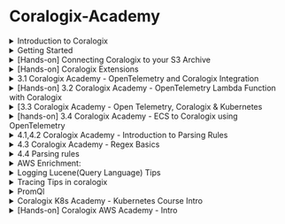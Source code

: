 # Coralogix-Academy

<details>
  <summary> Introduction to Coralogix </summary>
  Introduction to the Observability World
Introduction to the world of observability
What is observability? 
How is it different than monitoring? What is SaaS Observability and how can it make your life easier? Watch this brief video to find out!

![image](https://github.com/balajisomasale/Coralogix-Academy/assets/35003840/c3d65e95-5049-4c14-ae37-ae4d258595fc)

![image](https://github.com/balajisomasale/Coralogix-Academy/assets/35003840/8f60de34-a5a8-4bc0-8c8e-b409c8d68907)

![image](https://github.com/balajisomasale/Coralogix-Academy/assets/35003840/b266ca00-35e5-43fd-8d5e-ca4b04f09328)

![image](https://github.com/balajisomasale/Coralogix-Academy/assets/35003840/9f5517a8-dea1-4361-b9e8-5b92ecd0b5fb)

What Are Logs?

- Logs represent specific events generated by a system.
- Logs almost always contain keys and values, a message field and date and time of event.
- Logs are most easily analyzed when in machine readable format such as JSON.
- Logs using a custom or unstructured format can still be analyzed but require parsing and other data manipulation.
- Most importantly, logs provide real context of why something is happening with messages included to describe issue.

What exactly are metrics? Watch this brief video and learn that:

- Metrics are continuous measurements of a particular aspect of your system over time. This is in contrast to logs with each log being a discrete data point of a specific event, at a specific point in time.
- As metrics are continuous values, they typically are sampled every 30 to 60 seconds to maintain a balance between data volume and data granularity.
- Metrics can be used in calculations such as grouping, adding them up or averaging them. Metrics are also very high performance, meaning you can store and query them for very long periods of time. This gives you long-term historical reporting as well as current operational and numerical insight into what is happening in your system.
- When defining your metrics it’s important to understand cardinality which is the number of unique values for a particular attribute or dimension within a dataset.
- For example, a metric such as an “API request count” can have an attribute like “user IDs” with high cardinality due to the potentially vast number of unique user IDs. On the other hand, an attribute like “response status” which typically includes values like 200, 404, 500, etc., has low cardinality because the number of unique status codes is limited.
- High cardinality can impact storage requirements, cost and query performance so it’s important to be aware of it when designing monitoring systems and dashboards to ensure they remain performant and useful.

What are Traces
What exactly are traces? Watch this brief video and learn that:

- Tracing data shows the detailed, chronological flow of a specific request as it travels and communicates between different components of an application or system. This is in contrast to logs which reflect discrete events generated by different components or services within a system.
- Normal tracing, also known as single-threaded or local tracing, focuses on monitoring the execution of a single thread or process within an application or system.
- Distributed tracing, on the other hand, is designed to track and monitor the flow of operations across multiple interconnected services or components within a distributed system. 
- Traces are typically made up of multiple spans. Each span represents a specific operation or “conversation” within a trace that occurs as part of a request’s journey though an application or distributed system. 
- Traces provide visibility into the duration and latency for each span as well as HTTP statuses where relevant. This empowers you to understand how your system is performing and identify interdependencies and drill into bottlenecks when they occur. 
- Traces also enable you to understand which systems depend on each other, providing for single communication and leaving you with a centralized picture of everything.
- With Coralogix you can correlate your traces with logs and metrics for a fuller view and finally, Coralogix provides its own open-source friendly tracing solution.

</details>

<details>
  <summary>
    Getting Started
  </summary>
Basics of Regions and API Keys:

![image](https://github.com/balajisomasale/Coralogix-Academy/assets/35003840/fdeb1365-1914-4ead-8ff9-6c61d86910a4)

</details>

<details>
  <summary>
    [Hands-on] Connecting Coralogix to your S3 Archive
  </summary>

An important note is that we need to be the same region: coralogix domain(https://coralogix.com/docs/coralogix-domain/) and aws region

![image](https://github.com/balajisomasale/Coralogix-Academy/assets/35003840/c95e18ae-e74d-4d35-9400-902a5e11f86c)

![image](https://github.com/balajisomasale/Coralogix-Academy/assets/35003840/7e4572fd-36ae-4d62-b18d-bd40c668ef2d)

```
{
    "Version": "2012-10-17",
    "Id": "MyPolicyID",
    "Statement": [
        {
            "Sid": "MyStatementSid",
            "Effect": "Allow",
            "Principal": {
                "AWS": "arn:aws:iam::739076534691:role/coralogix-archive-us2"
            },
            "Action": [
                "s3:GetObject",
                "s3:ListBucket",
                "s3:PutObject",
                "s3:PutObjectTagging",
                "s3:GetObjectTagging",
                "s3:DeleteObject",
                "s3:DeleteObjectVersion",
                "s3:DeleteObjectTagging",
                "s3:DeleteObjectVersionTagging"
            ],
            "Resource": [
                "arn:aws:s3:::my-coralogix-bucket1",
                "arn:aws:s3:::my-coralogix-bucket1/*"
            ]
        }
    ]
}
```

![image](https://github.com/balajisomasale/Coralogix-Academy/assets/35003840/043cbc45-5486-4acd-8490-25311e511dac)

</details>

<details>
  <summary>
    [Hands-on] Coralogix Extensions
  </summary>

![image](https://github.com/balajisomasale/Coralogix-Academy/assets/35003840/26bd4240-53e1-4d35-afb5-e16fbb04ced2)

![image](https://github.com/balajisomasale/Coralogix-Academy/assets/35003840/d8a7efe6-9686-4a2b-bd02-0491e7e52690)

- Once we use `Deploy` option on top right, All Alerts will be created and are visible in `Alert Management`

![image](https://github.com/balajisomasale/Coralogix-Academy/assets/35003840/6b9b720d-4a29-405f-8b5d-66e89ee42c0c)

- To remove it, just `remove` from top right where it was deployed. Very fast and effective way in coralogix
  
</details>

<details>
  <summary>
    3.1 Coralogix Academy - OpenTelemetry and Coralogix Integration
  </summary>

  https://coralogix.com/docs/opentelemetry/
</details>


<details>
  <summary>
    [Hands-on] 3.2 Coralogix Academy - OpenTelemetry Lambda Function with Coralogix
  </summary>
Coralogix AWS Lambda Telemetry Exporter: https://coralogix.com/docs/coralogix-aws-lambda-telemetry-exporter/

![image](https://github.com/balajisomasale/Coralogix-Academy/assets/35003840/4bced9f6-af65-4b60-85b7-445f022cbb4b)

Create Lambda function again in aws and follow the video for environment variables setup and other 

![image](https://github.com/balajisomasale/Coralogix-Academy/assets/35003840/ba0ebb54-a644-4954-ad17-58d1605054cc)

![image](https://github.com/balajisomasale/Coralogix-Academy/assets/35003840/77fe131b-0bc0-437f-83e2-a9dd4cac7fd6)

Add a layer > choose specific ARN:

![image](https://github.com/balajisomasale/Coralogix-Academy/assets/35003840/bf65c2f1-e6ce-4aa0-86f5-265c2024e3eb)

![image](https://github.com/balajisomasale/Coralogix-Academy/assets/35003840/1e87e329-d119-4343-a280-97210b89a5ba)

Back to coralogix:

Logs:

![image](https://github.com/balajisomasale/Coralogix-Academy/assets/35003840/17b7f1fc-29ff-4211-9bfb-d96195d07414)

Tracing:

![image](https://github.com/balajisomasale/Coralogix-Academy/assets/35003840/4db3fe82-0eef-490f-a5e1-cafadba392d8)

</details>

<details>
  <summary>
    [3.3 Coralogix Academy - Open Telemetry, Coralogix & Kubernetes
  </summary>
  Kubernetes not connecting in windows 

Before starting, Get to know about Helm ? 

https://circleci.com/blog/what-is-helm/#:~:text=The%20Helm%20application%20library%20uses,commands%20to%20control%20the%20cluster.

![image](https://github.com/balajisomasale/Coralogix-Academy/assets/35003840/90ca314b-8449-451d-82fa-da45cf784767)

![image](https://github.com/balajisomasale/Coralogix-Academy/assets/35003840/846a22f2-9733-416e-b559-102499514eef)

![image](https://github.com/balajisomasale/Coralogix-Academy/assets/35003840/428d1808-95f8-4a6d-b4d4-a2121014decb)

![image](https://github.com/balajisomasale/Coralogix-Academy/assets/35003840/533c8de0-457f-406a-a444-49db6f8f4788)

![image](https://github.com/balajisomasale/Coralogix-Academy/assets/35003840/7e57ec1d-f39b-45b0-8bb5-b23cc2b0ffc2)

![image](https://github.com/balajisomasale/Coralogix-Academy/assets/35003840/11014aa0-53e4-42aa-9b6f-c2dbe539f36e)

![image](https://github.com/balajisomasale/Coralogix-Academy/assets/35003840/898fa402-c1d5-4a30-a8a0-5c11837a3200)

![image](https://github.com/balajisomasale/Coralogix-Academy/assets/35003840/bdad7e55-41ce-44a0-8a83-7c9ba00c327f)

</details>

<details>
  <summary>
   [hands-on] 3.4 Coralogix Academy - ECS to Coralogix using OpenTelemetry
  </summary>
Blog Link: https://coralogix.com/docs/opentelemetry-using-ecs-ec2/

Github Repo: https://github.com/coralogix/cloudformation-coralogix-aws/tree/master/opentelemetry/ecs-ec2

![image](https://github.com/balajisomasale/Coralogix-Academy/assets/35003840/eb33e6e8-6633-4d81-ae67-ecdedc181048)

![image](https://github.com/balajisomasale/Coralogix-Academy/assets/35003840/1bb78c43-7a0a-4ca6-8a1f-e1ab68e90aac)

Create stack from cloudformation:

![image](https://github.com/balajisomasale/Coralogix-Academy/assets/35003840/e1c2d486-c59c-4ed3-92b2-63555ab0308d)

Template file: https://github.com/coralogix/cloudformation-coralogix-aws/blob/master/opentelemetry/ecs-ec2/template.yaml

copy it to local and upload it in stack in cloud formation

![image](https://github.com/balajisomasale/Coralogix-Academy/assets/35003840/2f51eee3-f0fc-4df1-818b-7acdd83b43d1)

we can also visualize the services that are going to be created using `view designer`

![image](https://github.com/balajisomasale/Coralogix-Academy/assets/35003840/a688f44d-e841-482d-ae4f-f1c3c7d18e88)

![image](https://github.com/balajisomasale/Coralogix-Academy/assets/35003840/981fc2e9-1650-47bb-b72e-b34bb793d1e4)

![image](https://github.com/balajisomasale/Coralogix-Academy/assets/35003840/a73d1d59-4a76-41fb-a30c-76f0ae39baa3)

![image](https://github.com/balajisomasale/Coralogix-Academy/assets/35003840/852944cb-bf5c-49af-99ae-309be124f9db)

Coralogix:

![image](https://github.com/balajisomasale/Coralogix-Academy/assets/35003840/841d73ec-17c8-4671-a0b2-2665939e6e26)

</details>

<details>
  <summary>4.1,4.2 Coralogix Academy - Introduction to Parsing Rules</summary>
 
![image](https://github.com/balajisomasale/Coralogix-Academy/assets/35003840/76a871ad-2f10-4188-8bee-6d709c3485b2)

![image](https://github.com/balajisomasale/Coralogix-Academy/assets/35003840/db29c0c6-b90c-4e0d-9f80-54b7493ff8d4)

![image](https://github.com/balajisomasale/Coralogix-Academy/assets/35003840/008911cf-c0b6-4c22-9cce-7dc0dbcaa000)

</details>

<details>
  <summary> 4.3 Coralogix Academy - Regex Basics </summary>
  
Blog Link: https://coralogix.com/docs/log-parsing-rules/#parse

Best Regex website: https://regex101.com/

</details>

<details><summary>4.4 Parsing rules</summary>

Extract:

![image](https://github.com/balajisomasale/Coralogix-Academy/assets/35003840/230ee8e0-2421-48a0-8572-6de0b354674c)

JSON Extract:

![image](https://github.com/balajisomasale/Coralogix-Academy/assets/35003840/5e10ccfc-1cf9-4340-b42e-fa55588cabe8)

Pull severity from AWS-ELB logs:

![image](https://github.com/balajisomasale/Coralogix-Academy/assets/35003840/0913d0cb-88cb-43c2-a239-8f6738fff85d)

![image](https://github.com/balajisomasale/Coralogix-Academy/assets/35003840/2843bbc9-1409-461b-ac43-7b3324000c94)

REPLACE: 

- Get rid of password visibility:

  ![image](https://github.com/balajisomasale/Coralogix-Academy/assets/35003840/e6086886-9d21-45c6-bdb3-f4ac30a2db1b)

  ![image](https://github.com/balajisomasale/Coralogix-Academy/assets/35003840/bb6b47de-5d1e-4a19-99b2-cd4258f25297)

- Get rid of unwanted words like `DATA` here:

  ![image](https://github.com/balajisomasale/Coralogix-Academy/assets/35003840/0c711ecf-f9a0-4e9e-af1e-4b0b54e3fc05)  

  ![image](https://github.com/balajisomasale/Coralogix-Academy/assets/35003840/abc69e08-9f7e-452b-9de5-e2d3d04f5801)

BLOCK: 
- used for fata cleansing
![image](https://github.com/balajisomasale/Coralogix-Academy/assets/35003840/6391fea2-e1f8-4b77-88f1-d9981da42e67)


If you don't want the logs but just want to see it in S3:

![image](https://github.com/balajisomasale/Coralogix-Academy/assets/35003840/b903ad14-9b63-4d06-af2e-a3e2d29eea3d)

TIMESTAMP Extract Rule:

1) First parsing

     ![image](https://github.com/balajisomasale/Coralogix-Academy/assets/35003840/c5d11ea0-3500-42dd-85bf-366d5743418b)

      ![image](https://github.com/balajisomasale/Coralogix-Academy/assets/35003840/0c01406f-d0ad-4630-8051-a57b05bf1cc1)

2) then timestamp extracting
   
  ![image](https://github.com/balajisomasale/Coralogix-Academy/assets/35003840/3baac555-d792-4e42-8641-0a8d37f4f50d)
</details>

<details>
  <summary> AWS Enrichment: </summary>

Choose the AWS instance and its key pairs or tags and get insights out of it:

![image](https://github.com/balajisomasale/Coralogix-Academy/assets/35003840/b8fdb99c-2e43-4a91-a479-fa7d01ed7542)

![image](https://github.com/balajisomasale/Coralogix-Academy/assets/35003840/9475b6ab-3812-4b87-9954-f7a1cacee556)


</details>

<details>
  <summary> Logging Lucene(Query Language) Tips </summary>
To run a `REGEX` in the search box: we should use `message.keyword: your_regex_pattern` instead of just `message: your_regex_pattern`

![image](https://github.com/balajisomasale/Coralogix-Academy/assets/35003840/cc17782c-cbad-48a2-93fb-f50d090c91ba)

Dataprime:

![image](https://github.com/balajisomasale/Coralogix-Academy/assets/35003840/d6b3ce0b-f537-435c-9339-e5834d6e4ab5)

Search the similar errors in logs that are filtered by Machine learning models under `Templates`:

![image](https://github.com/balajisomasale/Coralogix-Academy/assets/35003840/4c7c100c-2e76-475a-bcd8-8939a5754c64)

</details>

<details>
  <summary>
    Tracing Tips in coralogix
  </summary>

![image](https://github.com/balajisomasale/Coralogix-Academy/assets/35003840/621e2620-4684-448e-a4d3-f465c273fe59)

</details>

<details>
  <summary>
    PromQl 
  </summary>

 ![image](https://github.com/balajisomasale/Coralogix-Academy/assets/35003840/8a89c58e-d1a3-4af6-9870-21d8984176f9)

![image](https://github.com/balajisomasale/Coralogix-Academy/assets/35003840/b09b880a-bed5-4fc6-96e9-c99f7b74c474)

</details>

<details>
  <summary>
    Coralogix K8s Academy - Kubernetes Course Intro
  </summary>

Link: https://coralogix.com/solutions/kubernetes-monitoring/

![image](https://github.com/balajisomasale/Coralogix-Academy/assets/35003840/310419a2-a4b6-468b-85f9-147cb0cf9c50)

Nothing specific about Kubernetes but just about metrics and logs of the pods 

</details>

<details>
  <summary>
   [Hands-on] Coralogix AWS Academy - Intro 
  </summary>

Start from here: https://www.youtube.com/watch?v=MsM_fnGpmRo&list=PLponjU1wie0a-vy5teOP1A-X6QyK426FK&index=121&ab_channel=Coralogix

AWS Custom dashboard:

![image](https://github.com/balajisomasale/Coralogix-Academy/assets/35003840/c2db51ad-7b9b-4844-a056-84463c5b0d46)

Custom Actions:

![image](https://github.com/balajisomasale/Coralogix-Academy/assets/35003840/84744de8-1bdd-4a7d-9687-677dd63c8210)

![image](https://github.com/balajisomasale/Coralogix-Academy/assets/35003840/cab9f01f-b7a0-4120-b082-f52abf5f9b77)

Cloudwatch via Firehose Integration: 

![image](https://github.com/balajisomasale/Coralogix-Academy/assets/35003840/d4f7240c-2b5d-414a-bbbb-bdba8912702a)

![image](https://github.com/balajisomasale/Coralogix-Academy/assets/35003840/20816f36-7756-44a8-b49e-3c4cde1f1c59)

![image](https://github.com/balajisomasale/Coralogix-Academy/assets/35003840/0b8e893e-933d-41de-8535-8d6600d8e05f)

what is Firehose? 

https://aws.amazon.com/firehose/

Setting up Firehose Manually:

![image](https://github.com/balajisomasale/Coralogix-Academy/assets/35003840/a3c5649c-ce1c-4cad-8656-75ecbedcb2d5)

![image](https://github.com/balajisomasale/Coralogix-Academy/assets/35003840/3bcd684e-7419-4098-89e2-5fde0fb3a1b6)

![image](https://github.com/balajisomasale/Coralogix-Academy/assets/35003840/0d5bca86-ab28-4f9e-ab78-e3c290f1b904)

![image](https://github.com/balajisomasale/Coralogix-Academy/assets/35003840/d8a3ff13-d77a-4ff9-a79f-2ad502b028ba)

![image](https://github.com/balajisomasale/Coralogix-Academy/assets/35003840/7575b628-6488-4e2b-8feb-f4c9ec06462c)

- Firehose acts like a middleware

Integration: Cloudwatch to Coralogix Firehose:

![image](https://github.com/balajisomasale/Coralogix-Academy/assets/35003840/ce1d0b2b-aadb-4ca9-ac4e-ecce9d11e8cf)

![image](https://github.com/balajisomasale/Coralogix-Academy/assets/35003840/94b0af4e-1a08-40db-8d26-7dfdc678a724)

![image](https://github.com/balajisomasale/Coralogix-Academy/assets/35003840/c20c6a45-f974-4eaa-b11d-7e23f176337d)

![image](https://github.com/balajisomasale/Coralogix-Academy/assets/35003840/f498919f-702c-42b1-966c-ab2a7fc91d24)

![image](https://github.com/balajisomasale/Coralogix-Academy/assets/35003840/5a8f5cf2-666a-4c05-ba38-4ccc009adffa)

![image](https://github.com/balajisomasale/Coralogix-Academy/assets/35003840/a3291c28-5181-4648-9c59-42ca97e5b05e)

### Linking AWS WAF to Firehose:
![image](https://github.com/balajisomasale/Coralogix-Academy/assets/35003840/a405484d-3266-4ff0-a82f-ee427f71ede6)

![image](https://github.com/balajisomasale/Coralogix-Academy/assets/35003840/7624bfbd-0db1-4608-835c-1619be7203d3)

![image](https://github.com/balajisomasale/Coralogix-Academy/assets/35003840/49a39e41-31db-4e83-94d1-6fa0283469b3)

- Enable the logging and metrics

  ![image](https://github.com/balajisomasale/Coralogix-Academy/assets/35003840/081a9a98-1d7a-47d1-9a49-873a68479a6e)

  ![image](https://github.com/balajisomasale/Coralogix-Academy/assets/35003840/e25eb966-98a5-48e0-8220-64858d468e95)

### Lambda Integration Overview:

![image](https://github.com/balajisomasale/Coralogix-Academy/assets/35003840/62d52a66-e2e7-46da-9a92-5295af2c1d3e)


</details>
